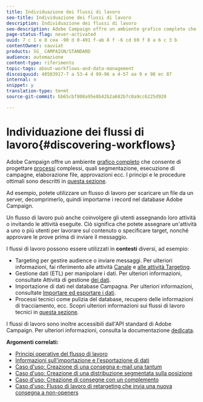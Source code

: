 ```yaml
---
title: Individuazione dei flussi di lavoro
seo-title: Individuazione dei flussi di lavoro
description: Individuazione dei flussi di lavoro
seo-description: Adobe Campaign offre un ambiente grafico completo che consente di progettare e automatizzare i processi.
page-status-flag: never-activated
uuid: 7 c 1 e 8 cea -90 d 0-491 f-ab 8 f -6 cd 69 f 8 a 6 c 3 b
contentOwner: sauviat
products: SG_ CAMPAIGN/STANDARD
audience: automazione
content-type: riferimento
topic-tags: about-workflows-and-data-management
discoiquuid: 40503917-7 a 53-4 d 99-96 a 4-57 aa 9 e 98 ec 87
internal: n
snippet: y
translation-type: tm+mt
source-git-commit: bb65cbf808a95e8b42b2a682b7c0a9cc6225d920

---
```



# Individuazione dei flussi di lavoro{#discovering-workflows}

Adobe Campaign offre un ambiente [grafico completo](../../automating/using/workflow-interface.md) che consente di progettare [processi](../../automating/using/workflow-operating-principles.md) complessi, quali segmentazione, esecuzione di campagne, elaborazione file, approvazioni ecc. I principi e le procedure ottimali sono descritti in [questa sezione](../../automating/using/building-a-workflow.md).

Ad esempio, potete utilizzare un flusso di lavoro per scaricare un file da un server, decomprimerlo, quindi importarne i record nel database Adobe Campaign.

Un flusso di lavoro può anche coinvolgere gli utenti assegnando loro attività o invitando le attività eseguite. Ciò significa che potete assegnare un'attività a uno o più utenti per lavorare sul contenuto o specificare target, nonché approvare le prove prima di inviare il messaggio.

I flussi di lavoro possono essere utilizzati in **contesti** diversi, ad esempio:

* Targeting per gestire audience o inviare messaggi. Per ulteriori informazioni, fai riferimento alle attività [Canale](../../automating/using/about-channel-activities.md) e [alle attività Targeting](../../automating/using/about-targeting-activities.md).
* Gestione dati (ETL) per manipolare i dati. Per ulteriori informazioni, consultate Attività di gestione [dei dati](../../automating/using/about-data-management-activities.md).
* Importazione di dati nel database Campagna. Per ulteriori informazioni, consultate [Importare ed esportare i dati](../../automating/using/about-data-import-and-export.md).
* Processi tecnici come pulizia del database, recupero delle informazioni di tracciamento, ecc. Scopri ulteriori informazioni sui flussi di lavoro tecnici in [questa sezione](../../administration/using/technical-workflows.md).

I flussi di lavoro sono inoltre accessibili dall'API standard di Adobe Campaign. Per ulteriori informazioni, consulta la documentazione [dedicata](https://docs.campaign.adobe.com/doc/standard/en/api/ACS_API.html#managing-workflows).

**Argomenti correlati:**

* [Principi operative del flusso di lavoro](../../automating/using/workflow-operating-principles.md)
* [Informazioni sull'importazione e l'esportazione di dati](../../automating/using/about-data-import-and-export.md)
* [Caso d'uso: Creazione di una consegna e-mail una tantum](../../automating/using/workflow-weekly-offer.md)
* [Caso d'uso: Creazione di una distribuzione segmentata sulla posizione](../../automating/using/workflow-segmentation-location.md)
* [Caso d'uso: Creazione di consegne con un complemento](../../automating/using/workflow-created-query-with-complement.md)
* [Caso d'uso: Flusso di lavoro di retargeting che invia una nuova consegna a non-openers](../../automating/using/workflow-cross-channel-retargeting.md)

